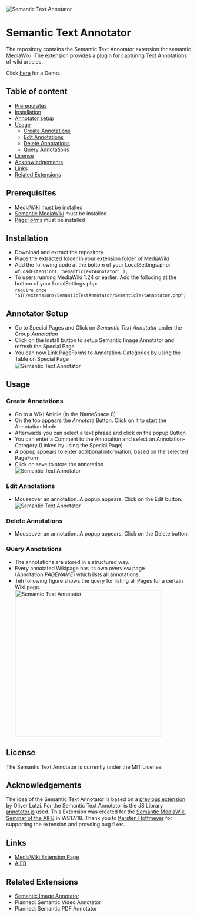![Semantic Text Annotator](https://upload.wikimedia.org/wikipedia/mediawiki/1/11/Annotate_Comment.png)

Semantic Text Annotator
======================

The repository contains the Semantic Text Annotator extension for semantic MediaWiki. The extension provides a plugin for capturing Text Annotations of wiki articles.

Click [here](https://sandbox.semantic-mediawiki.org/wiki/Main_Page) for a Demo.

## Table of content
- [Prerequisites](#prerequisites)
- [Installation](#installation)
- [Annotator setup](#annotator-setup)
- [Usage](#usage)
    - [Create Annotations](#create-annotations)
    - [Edit Annotations](#edit-annotations)
    - [Delete Annotations](#delete-annotations)
    - [Query Annotations](#query-annotations)
- [License](#license)
- [Acknowledgements](#acknowledgements)
- [Links](#links)
- [Related Extensions](#related-extensions)

## Prerequisites
* [MediaWiki](http://mediawiki.org) must be installed
* [Semantic MediaWiki](https://www.semantic-mediawiki.org/wiki/Semantic_MediaWiki) must be installed
* [PageForms](https://www.mediawiki.org/wiki/Extension:Page_Forms) must be installed


## Installation
* Download and extract the repository
* Place the extracted folder in your extension folder of MediaWiki
* Add the following code at the bottom of your LocalSettings.php:</br>
```wfLoadExtension( 'SemanticTextAnnotator' );```
* To users running MediaWiki 1.24 or earlier: Add the folloding at the bottom of your LocalSettings.php:</br>
```require_once "$IP/extensions/SemanticTextAnnotator/SemanticTextAnnotator.php";```

## Annotator Setup
* Go to Special Pages and Click on *Semantic Text Annotator* under the Group *Annotation*
* Click on the Install button to setup Semantic Image Annotator and refresh the Special Page
* You can now Link PageForms to Annotation-Categories by using the Table on Special Page</br>
    <img src="https://upload.wikimedia.org/wikipedia/mediawiki/7/7e/Annotate_SpecialPageMain.png" alt="Semantic Text Annotator" title="Semantic Text Annotator" align="center" height=""/>


## Usage

### Create Annotations
* Go to a Wiki Article (In the NameSpace 0)
* On the top appears the *Annotate* Button. Click on it to start the Annotation Mode
* Afterwards you can select a text phrase and click on the popup Button
* You can enter a Comment to the Annotation and select an Annotation-Category (Linked by using the Special Page)
* A popup appears to enter additional information, based on the selected PageForm
* Click on save to store the annotation</br>
    <img src="https://upload.wikimedia.org/wikipedia/mediawiki/4/44/Annotate_Sidebar.png" alt="Semantic Text Annotator" title="Semantic Text Annotator" align="center" height=""/>


### Edit Annotations
* Mouseover an annotation. A popup appears. Click on the Edit button.</br>
    <img src="https://upload.wikimedia.org/wikipedia/mediawiki/1/1d/Annotate_Mouseover_EditButtons.png" alt="Semantic Text Annotator" title="Semantic Text Annotator" align="center" height=""/>


### Delete Annotations
* Mouseover an annotation. A popup appears. Click on the Delete button.


### Query Annotations
* The annotations are stored in a structured way.
* Every annotated Wikipage has its own overview page (Annotation:*PAGENAME*) which lists all annotations.
* Teh following figure shows the query for listing all Pages for a certain Wiki page. </br>
    <img src="https://upload.wikimedia.org/wikipedia/mediawiki/d/d5/Annotate_OverviewPageSyntax.png" alt="Semantic Text Annotator" title="Semantic Text Annotator" align="center" height="400"/>


## License
The Semantic Text Annotator is currently under the MIT License.


## Acknowledgements
The idea of the Semantic Text Annotator is based on a [previous extension](http://people.aifb.kit.edu/bel/SemanticTextAnnotator.zip) by Oliver Lutzi. For the Semantic Text Annotator is the JS Library [annotator.js](http://annotatorjs.org/) used. This Extension was created for the [Semantic MediaWiki Seminar of the AIFB](http://www.aifb.kit.edu/web/Prüfung/Seminare/WS2015/SMW) in WS17/18.
Thank you to [Karsten Hoffmeyer](https://www.semantic-mediawiki.org/wiki/User:Kghbln) for supporting the extension and provding bug fixes.
## Links

* [MediaWiki Extension Page](https://www.mediawiki.org/wiki/Extension:Semantic_Text_Annotator)
* [AIFB](http://www.aifb.kit.edu/web/Semantic_Text_Annotator)


## Related Extensions
* [Semantic Image Annotator](https://github.com/TobiasWeller/SemanticImageAnnotator/)
* Planned: Semantic Video Annotator
* Planned: Semantic PDF Annotator
